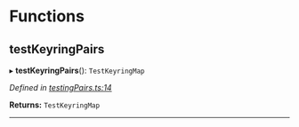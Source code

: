 

# Functions

<a id="testkeyringpairs"></a>

##  testKeyringPairs

▸ **testKeyringPairs**(): `TestKeyringMap`

*Defined in [testingPairs.ts:14](https://github.com/polkadot-js/common/blob/016a7b8/packages/keyring/src/testingPairs.ts#L14)*

**Returns:** `TestKeyringMap`

___

